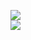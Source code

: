 [![](https://img.shields.io/badge/Made%20With-Github%20Spray-lightgrey.svg?style=for-the-badge&logo=github)](https://github.com/Annihil/github-spray#7477)  
[![](https://i.imgur.com/2DrTn0Z.gif)](https://github.com/Annihil/github-spray)